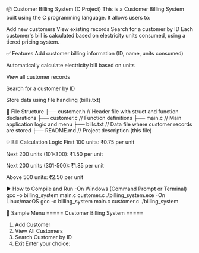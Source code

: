 📦 Customer Billing System (C Project)
This is a Customer Billing System built using the C programming language. It allows users to:

Add new customers
View existing records
Search for a customer by ID
Each customer's bill is calculated based on electricity units consumed, using a tiered pricing system.

✅ Features
Add customer billing information (ID, name, units consumed)

Automatically calculate electricity bill based on units

View all customer records

Search for a customer by ID

Store data using file handling (bills.txt)

📁 File Structure
├── customer.h         // Header file with struct and function declarations
├── customer.c         // Function definitions
├── main.c             // Main application logic and menu
├── bills.txt          // Data file where customer records are stored
├── README.md          // Project description (this file)

💡 Bill Calculation Logic
First 100 units: ₹0.75 per unit

Next 200 units (101-300): ₹1.50 per unit

Next 200 units (301-500): ₹1.85 per unit

Above 500 units: ₹2.50 per unit

▶️ How to Compile and Run
-On Windows (Command Prompt or Terminal)
gcc -o billing_system main.c customer.c
.\billing_system.exe
-On Linux/macOS
gcc -o billing_system main.c customer.c
./billing_system

🔧 Sample Menu
===== Customer Billing System =====
1. Add Customer
2. View All Customers
3. Search Customer by ID
4. Exit
Enter your choice:
